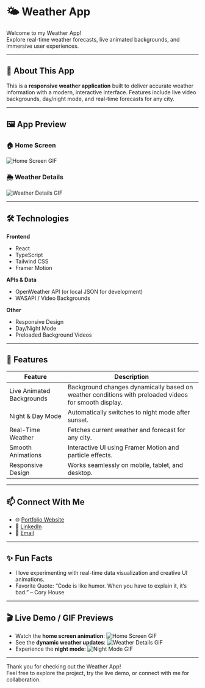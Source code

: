 # 🌤️ Weather App

Welcome to my Weather App!  
Explore real-time weather forecasts, live animated backgrounds, and immersive user experiences.

---

## 👋 About This App

This is a **responsive weather application** built to deliver accurate weather information with a modern, interactive interface. Features include live video backgrounds, day/night mode, and real-time forecasts for any city.

---

## 🖼️ App Preview

### 🏠 Home Screen
![Home Screen GIF](/Website-screenshot/Screenshot1.png)  

### 🌦️ Weather Details
![Weather Details GIF](/Website-screenshot/Screenshot2.png)   

---

## 🛠️ Technologies

**Frontend**
- React  
- TypeScript  
- Tailwind CSS  
- Framer Motion  

**APIs & Data**
- OpenWeather API (or local JSON for development)  
- WASAPI / Video Backgrounds  

**Other**
- Responsive Design  
- Day/Night Mode  
- Preloaded Background Videos  

---

## 🌟 Features

| Feature | Description |
|---------|-------------|
| Live Animated Backgrounds | Background changes dynamically based on weather conditions with preloaded videos for smooth display. |
| Night & Day Mode | Automatically switches to night mode after sunset. |
| Real-Time Weather | Fetches current weather and forecast for any city. |
| Smooth Animations | Interactive UI using Framer Motion and particle effects. |
| Responsive Design | Works seamlessly on mobile, tablet, and desktop. |

---

## 📫 Connect With Me

- 🌐 [Portfolio Website](https://omkar-mahabdi-portfolio.netlify.app/)  
- 💼 [LinkedIn](https://www.linkedin.com/in/omkar-mahabdi)  
- 📧 [Email](mailto:omkarmahabdi007@gmail.com)  

---

## ✨ Fun Facts

- I love experimenting with real-time data visualization and creative UI animations.  
- Favorite Quote: “Code is like humor. When you have to explain it, it’s bad.” – Cory House  

---

## 🎬 Live Demo / GIF Previews

- Watch the **home screen animation**: ![Home Screen GIF](/Website-screenshot/HomeScreen.gif)  
- See the **dynamic weather updates**: ![Weather Details GIF](/Website-screenshot/WeatherDetails.gif)  
- Experience the **night mode**: ![Night Mode GIF](/Website-screenshot/NightMode.gif)  

---

Thank you for checking out the Weather App!  
Feel free to explore the project, try the live demo, or connect with me for collaboration.
